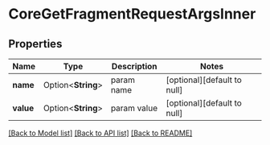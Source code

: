 # CoreGetFragmentRequestArgsInner

## Properties

Name | Type | Description | Notes
------------ | ------------- | ------------- | -------------
**name** | Option<**String**> | param name | [optional][default to null]
**value** | Option<**String**> | param value | [optional][default to null]

[[Back to Model list]](../README.md#documentation-for-models) [[Back to API list]](../README.md#documentation-for-api-endpoints) [[Back to README]](../README.md)


